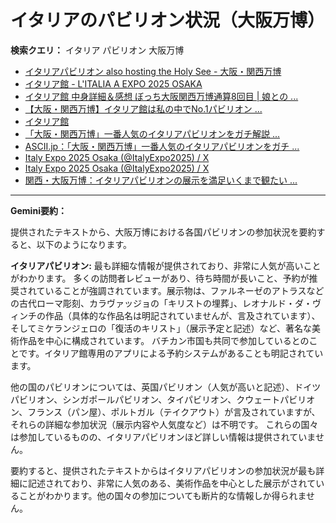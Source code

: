 # イタリアのパビリオン状況（大阪万博）

**検索クエリ：** イタリア パビリオン 大阪万博

- [イタリアパビリオン also hosting the Holy See - 大阪・関西万博](https://www.expo2025.or.jp/official-participant/italy/)
- [イタリア館 - L'ITALIA A EXPO 2025 OSAKA](https://www.italyexpo2025osaka.it/ja/itariaguan)
- [イタリア館 中身詳細＆感想 ぼっち大阪関西万博通算8回目 | 娘との ...](https://ameblo.jp/wakochi0316/entry-12905719318.html)
- [【大阪・関西万博】イタリア館は私の中でNo.1パビリオン ...](https://yukonosuke.com/entry/osaka_banpaku_italy)
- [イタリア館](https://www.italyexpo2025osaka.it/ja)
- [「大阪・関西万博」一番人気のイタリアパビリオンをガチ解説 ...](https://lovewalker.jp/elem/000/004/268/4268276/)
- [ASCII.jp：「大阪・関西万博」一番人気のイタリアパビリオンをガチ ...](https://ascii.jp/elem/000/004/268/4268276/)
- [Italy Expo 2025 Osaka (@ItalyExpo2025) / X](https://x.com/italyexpo2025)
- [Italy Expo 2025 Osaka (@ItalyExpo2025) / X](https://twitter.com/ItalyExpo2025)
- [関西・大阪万博：イタリアパビリオンの展示を満足いくまで観たい ...](https://note.com/oka47seka1/n/n53a06135bff7)


---

**Gemini要約：**

提供されたテキストから、大阪万博における各国パビリオンの参加状況を要約すると、以下のようになります。

**イタリアパビリオン:**  最も詳細な情報が提供されており、非常に人気が高いことがわかります。  多くの訪問者レビューがあり、待ち時間が長いこと、予約が推奨されていることが強調されています。展示物は、ファルネーゼのアトラスなどの古代ローマ彫刻、カラヴァッジョの「キリストの埋葬」、レオナルド・ダ・ヴィンチの作品（具体的な作品名は明記されていませんが、言及されています）、そしてミケランジェロの「復活のキリスト」（展示予定と記述）など、著名な美術作品を中心に構成されています。  バチカン市国も共同で参加しているとのことです。イタリア館専用のアプリによる予約システムがあることも明記されています。


他の国のパビリオンについては、英国パビリオン（人気が高いと記述）、ドイツパビリオン、シンガポールパビリオン、タイパビリオン、クウェートパビリオン、フランス（パン屋）、ポルトガル（テイクアウト）が言及されていますが、それらの詳細な参加状況（展示内容や人気度など）は不明です。  これらの国々は参加しているものの、イタリアパビリオンほど詳しい情報は提供されていません。

要約すると、提供されたテキストからはイタリアパビリオンの参加状況が最も詳細に記述されており、非常に人気のある、美術作品を中心とした展示がされていることがわかります。他の国々の参加についても断片的な情報しか得られません。

